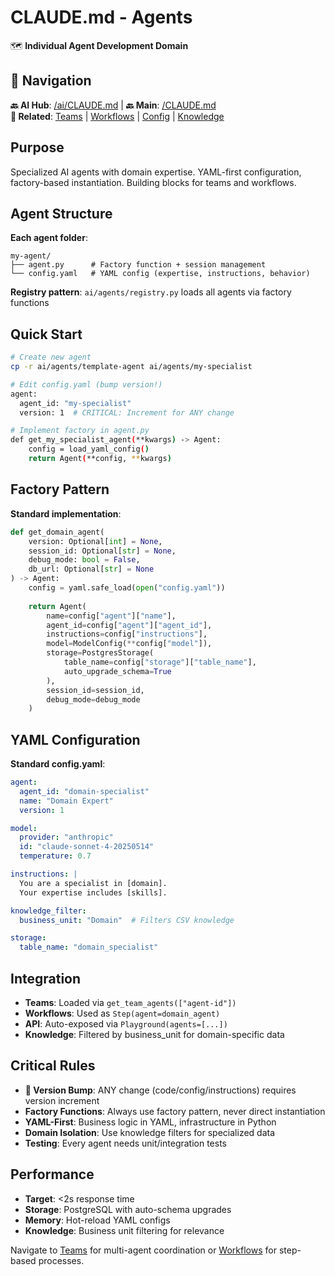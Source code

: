 # CLAUDE.md - Agents

🗺️ **Individual Agent Development Domain**

## 🧭 Navigation

**🔙 AI Hub**: [/ai/CLAUDE.md](../CLAUDE.md) | **🔙 Main**: [/CLAUDE.md](../../CLAUDE.md)  
**🔗 Related**: [Teams](../teams/CLAUDE.md) | [Workflows](../workflows/CLAUDE.md) | [Config](../../lib/config/CLAUDE.md) | [Knowledge](../../lib/knowledge/CLAUDE.md)

## Purpose

Specialized AI agents with domain expertise. YAML-first configuration, factory-based instantiation. Building blocks for teams and workflows.

## Agent Structure

**Each agent folder**:
```
my-agent/
├── agent.py      # Factory function + session management
└── config.yaml   # YAML config (expertise, instructions, behavior)
```

**Registry pattern**: `ai/agents/registry.py` loads all agents via factory functions

## Quick Start

```bash
# Create new agent
cp -r ai/agents/template-agent ai/agents/my-specialist

# Edit config.yaml (bump version!)
agent:
  agent_id: "my-specialist"
  version: 1  # CRITICAL: Increment for ANY change

# Implement factory in agent.py
def get_my_specialist_agent(**kwargs) -> Agent:
    config = load_yaml_config()
    return Agent(**config, **kwargs)
```

## Factory Pattern

**Standard implementation**:
```python
def get_domain_agent(
    version: Optional[int] = None,
    session_id: Optional[str] = None,
    debug_mode: bool = False,
    db_url: Optional[str] = None
) -> Agent:
    config = yaml.safe_load(open("config.yaml"))
    
    return Agent(
        name=config["agent"]["name"],
        agent_id=config["agent"]["agent_id"],
        instructions=config["instructions"],
        model=ModelConfig(**config["model"]),
        storage=PostgresStorage(
            table_name=config["storage"]["table_name"],
            auto_upgrade_schema=True
        ),
        session_id=session_id,
        debug_mode=debug_mode
    )
```

## YAML Configuration

**Standard config.yaml**:
```yaml
agent:
  agent_id: "domain-specialist"
  name: "Domain Expert"
  version: 1

model:
  provider: "anthropic"
  id: "claude-sonnet-4-20250514"
  temperature: 0.7

instructions: |
  You are a specialist in [domain].
  Your expertise includes [skills].

knowledge_filter:
  business_unit: "Domain"  # Filters CSV knowledge

storage:
  table_name: "domain_specialist"
```

## Integration

- **Teams**: Loaded via `get_team_agents(["agent-id"])`
- **Workflows**: Used as `Step(agent=domain_agent)`
- **API**: Auto-exposed via `Playground(agents=[...])`
- **Knowledge**: Filtered by business_unit for domain-specific data

## Critical Rules

- **🚨 Version Bump**: ANY change (code/config/instructions) requires version increment
- **Factory Functions**: Always use factory pattern, never direct instantiation
- **YAML-First**: Business logic in YAML, infrastructure in Python
- **Domain Isolation**: Use knowledge filters for specialized data
- **Testing**: Every agent needs unit/integration tests

## Performance

- **Target**: <2s response time
- **Storage**: PostgreSQL with auto-schema upgrades
- **Memory**: Hot-reload YAML configs
- **Knowledge**: Business unit filtering for relevance

Navigate to [Teams](../teams/CLAUDE.md) for multi-agent coordination or [Workflows](../workflows/CLAUDE.md) for step-based processes.